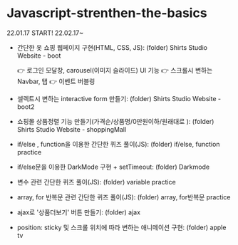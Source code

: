 # Javascript-strenthen-the-basics
22.01.17 START!
22.02.17~
 - 간단한 옷 쇼핑 웹페이지 구현(HTML, CSS, JS): 
   (folder) Shirts Studio Website - boot
   
   👉 로그인 모달창, carousel(이미지 슬라이드) UI 기능
   👉 스크롤시 변하는 Navbar, 탭 
   👉 이벤트 버블링
   
 - 셀렉트시 변하는 interactive form 만들기: 
   (folder) Shirts Studio Website - boot2
   
 - 쇼핑몰 상품정렬 기능 만들기(가격순/상품명/0만원이하/원래대로 ):
   (folder) Shirts Studio Website - shoppingMall
   
 - if/else , function을 이용한 간단한 퀴즈 풀이(JS):
   (folder) if/else, function practice
   
 - if/else문을 이용한 DarkMode 구현 + setTimeout:
   (folder) Darkmode
   
 - 변수 관련 간단한 퀴즈 풀이(JS): 
   (folder) variable practice
   
 - array, for 반복문 관련 간단한 퀴즈 풀이(JS): 
   (folder) array, for반복문 practice

 - ajax로 '상품더보기' 버튼 만들기:
   (folder) ajax
   
 - position: sticky 및 스크롤 위치에 따라 변하는 애니메이션 구현:
   (folder) apple tv
